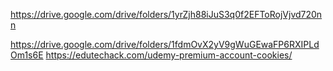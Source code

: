 https://drive.google.com/drive/folders/1yrZjh88iJuS3q0f2EFToRojVjvd720nn

https://drive.google.com/drive/folders/1fdmOvX2yV9gWuGEwaFP6RXIPLdOm1s6E
https://edutechack.com/udemy-premium-account-cookies/
